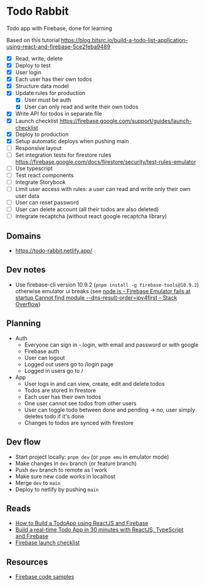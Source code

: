 # Todo Rabbit

Todo app with Firebase, done for learning

Based on this tutorial https://blog.bitsrc.io/build-a-todo-list-application-using-react-and-firebase-5ce2feba9489

- [x] Read, write, delete
- [x] Deploy to test
- [x] User login
- [x] Each user has their own todos
- [x] Structure data model
- [x] Update rules for production
  - [x] User must be auth
  - [x] User can only read and write their own todos
- [x] Write API for todos in separate file
- [x] Launch checklist https://firebase.google.com/support/guides/launch-checklist
- [x] Deploy to production
- [x] Setup automatic deploys when pushing main
- [ ] Responsive layout
- [ ] Set integration tests for firestore rules https://firebase.google.com/docs/firestore/security/test-rules-emulator
- [ ] Use typescript
- [ ] Test react components
- [ ] Integrate Storybook
- [ ] Limit user access with rules: a user can read and write only their own user data
- [ ] User can reset password
- [ ] User can delete account (all their todos are also deleted)
- [ ] Integrate recaptcha (without react google recaptcha library)

## Domains

- https://todo-rabbit.netlify.app/

## Dev notes

- Use firebase-cli version 10.9.2 (`pnpm install -g firebase-tools@10.9.2`) otherwise emulator ui breaks (see [node.js - Firebase Emulator fails at startup Cannot find module --dns-result-order=ipv4first - Stack Overflow](https://stackoverflow.com/questions/72313155/firebase-emulator-fails-at-startup-cannot-find-module-dns-result-order-ipv4fir))

## Planning

- Auth
  - Everyone can sign in - login, with email and password or with google
  - Firebase auth
  - User can logout
  - Logged out users go to /login page
  - Logged in users go to /
- App
  - User logs in and can view, create, edit and delete todos
  - Todos are stored in firestore
  - Each user has their own todos
  - One user cannot see todos from other users
  - User can toggle todo between done and pending -> no, user simply deletes todo if it's done
  - Changes to todos are synced with firestore

## Dev flow

- Start project locally: `pnpm dev` (or `pnpm emu` in emulator mode)
- Make changes in `dev` branch (or feature branch)
- Push `dev` branch to remote as I work
- Make sure new code works in localhost
- Merge `dev` to `main`
- Deploy to netlify by pushing `main`

## Reads

- [How to Build a TodoApp using ReactJS and Firebase](https://www.freecodecamp.org/news/how-to-build-a-todo-application-using-reactjs-and-firebase/)
- [Build a real-time Todo App in 30 minutes with ReactJS, TypeScript and Firebase](https://www.sipios.com/blog-tech/build-a-real-time-todo-app-in-30-minutes-with-reactjs-typescript-and-firebase)
- [Firebase launch checklist](https://firebase.google.com/support/guides/launch-checklist)

## Resources

- [Firebase code samples](https://firebase.google.com/docs/samples)
